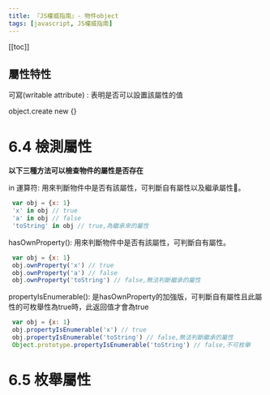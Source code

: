 ```yaml
---
title: 『JS權威指南』- 物件object
tags: [javascript, JS權威指南]
---
```

[[toc]]

## 屬性特性

可寫(writable attribute) : 表明是否可以設置該屬性的值


object.create new {}

# 6.4 檢測屬性 

**以下三種方法可以檢查物件的屬性是否存在**

in 運算符: 用來判斷物件中是否有該屬性，可判斷自有屬性以及繼承屬性。

``` js
 var obj = {x: 1}
 'x' in obj // true
 'a' in obj // false
 'toString' in obj // true,為繼承來的屬性
```

hasOwnProperty(): 用來判斷物件中是否有該屬性，可判斷自有屬性。

``` js
 var obj = {x: 1}
 obj.ownProperty('x') // true
 obj.ownProperty('a') // false
 obj.ownProperty('toString') // false,無法判斷繼承的屬性
```

propertyIsEnumerable(): 是hasOwnProperty的加強版，可判斷自有屬性且此屬性的可枚舉性為true時，此返回值才會為true

``` js
 var obj = {x: 1}
 obj.propertyIsEnumerable('x') // true
 obj.propertyIsEnumerable('toString') // false,無法判斷繼承的屬性
 Object.prototype.propertyIsEnumerable('toString') // false,不可枚舉
```

# 6.5 枚舉屬性
